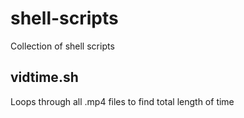 # shell-scripts

Collection of shell scripts

## vidtime.sh

Loops through all .mp4 files to find total length of time
